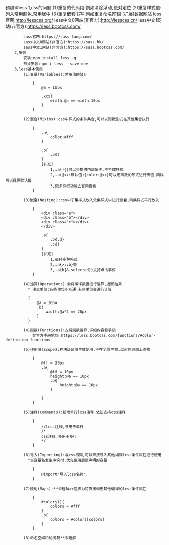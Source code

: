 预编译less
        1,css的问题
            (1)重复的代码段:例如清除浮动,绝对定位
            (2)重复样式值:列入常用颜色,常用居中
            (3)重复嵌套书写:列如重复命名前缀
        [扩展]数据网站
            less官网:http://lesscss.org/
            less中文0网站(非官方):http://lesscss.cn/
            less中文1网站(非官方):https://less.bootcss.com/

            sass官网:https://sass-lang.com/
            sass中文0网站(非官方):https://sass.hk/
            sass中文1网站(非官方):https://sass.bootcss.com/
        2,安装
            安装:npm install less -g
            节点安装:npm i less --save-dev
        3,less基本使用
            (1)变量(Variables):常用值的储存

                {
                    @a = 10px

                    .xxx{
                        width:@a == width:10px
                    }
                }
            
            (2)混合(Mixins):css中样式的条件集合,可以以函数形式在其他集合执行

                {
                    .a{
                        color:#fff
                    }

                    .b{
                        .a()
                    }
                    [补充]
                        1,.a(){}可以只提供内部条件,不生成样式
                        2,.a(@xx:默认值){color:@xx}可以用函数的形式进行传值,同样可以提供默认值
                        3,更多详细功能去官网查看
                }

            (3)嵌套(Nesting):css中子集样式放入父集样式中进行嵌套,同集样式平行放入

                {
                    <div class="a">
                    <div class="b"></div>
                    <div class="c"></div>
                    </div>

                    .a{
                        .b{.d}
                        .c{}
                    }
                    [补充]
                        1,支持多种格式
                        2,.a{>::b}等
                        3,.a{b{&.selected}}支持点击事件
                }

            (4)运算(Operations):会将编译数据进行运算,返回结果
              * 注意单位:有些单位不互通,有些单位会进行计算

              {
                  @a = 10px
                  .b{
                      width:@a*2 == 20px
                  }
              }

            (4)函数(Functions):支持函数运算,详细内容看手册
                非官方手册地址:https://less.bootcss.com/functions/#color-definition-functions

            (5)作用域(Scope):在块级区域生效使用,不在全局生效,就近原则向上查找

                {
                    @ff = 20px
                    .a{
                        @ff = 10px
                        height:@a == 10px
                        .b{
                            height:@a == 10px
                        }

                    }
                }

            (5)注释(Comments):新增单行lcss注释,依旧支持css注释
                
                {
                    //lcss注释,多用于单行
                    /*
                    css注释,多用于多行
                    */
                }

            (6)导入(Importing):与css相同,可以直接导入其他编译lcss条件属性进行使用
              *当变量名发生冲突时,优先使用后面声明的变量

                {
                    @import"导入lcss名称";
                }

            (7)映射(Maps):**未理解>>应该为可直接调用其他编译的lcss条件属性

                {
                    #colors(){
                        colors = #fff
                    }
                    .b{
                        colors = #colors[colors]
                    }
                }
                
            (8)命名空间和访问符**未理解